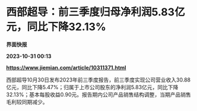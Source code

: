 # 西部超导：前三季度归母净利润5.83亿元，同比下降32.13%
**界面快报**

**2023-10-31 00:13**

**https://www.jiemian.com/article/10311371.html**

西部超导10月30日发布2023年前三季度报告，前三季度实现公司营业收入30.88亿元，同比下降5.47%；归属于上市公司股东的净利润5.83亿元，同比下降32.13%；基本每股收益0.90元。报告期内公司产品销售结构调整，当期产品销售毛利较同期减少。